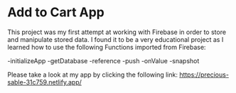 # Add to Cart App

This project was my first attempt at working with Firebase in order to store and manipulate stored data.
I found it to be a very educational project as I learned how to use the following Functions imported from
Firebase:

  -initializeApp
  -getDatabase
  -reference
  -push
  -onValue
  -snapshot

  Please take a look at my app by clicking the following link: https://precious-sable-31c759.netlify.app/
